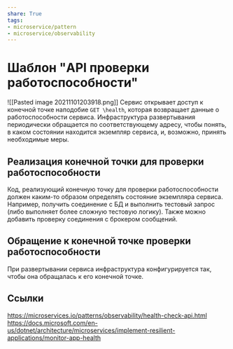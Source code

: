 ```yaml
---
share: True
tags: 
- microservice/pattern
- microservice/observability
---
```

# Шаблон "API проверки работоспособности"
![[Pasted image 20211101203918.png]]
Сервис открывает доступ к конечной точке наподобие `GET \health`, которая возвращает данные о работоспособности сервиса. Инфраструктура развертывания периодически обращается по соответствующему адресу, чтобы понять, в каком состоянии находится экземпляр сервиса, и, возможно, принять необходимые меры.
## Реализация конечной точки для проверки работоспособности
Код, реализующий конечную точку для проверки работоспособности должен каким-то образом определять состояние экземпляра сервиса. Например, получить соединение с БД и выполнить тестовый запрос (либо выполняет более сложную тестовую логику). Также можно добавить проверку соединения с брокером сообщений.
## Обращение к конечной точке проверки работоспособности
При развертывании сервиса инфраструктура конфигурируется так, чтобы она обращалась к его конечной точке.

## Ссылки
https://microservices.io/patterns/observability/health-check-api.html
https://docs.microsoft.com/en-us/dotnet/architecture/microservices/implement-resilient-applications/monitor-app-health